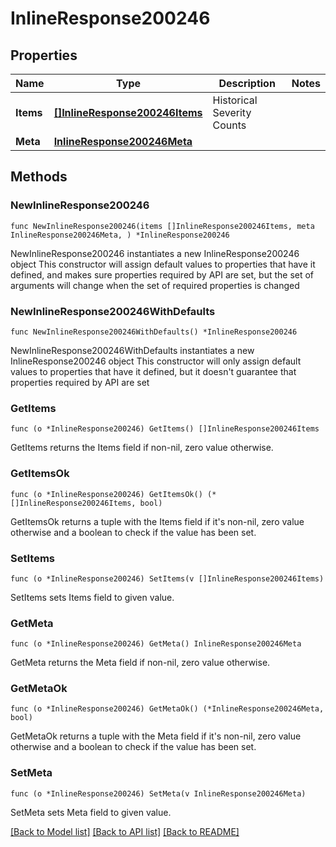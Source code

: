 # InlineResponse200246

## Properties

Name | Type | Description | Notes
------------ | ------------- | ------------- | -------------
**Items** | [**[]InlineResponse200246Items**](InlineResponse200246Items.md) | Historical Severity Counts | 
**Meta** | [**InlineResponse200246Meta**](InlineResponse200246Meta.md) |  | 

## Methods

### NewInlineResponse200246

`func NewInlineResponse200246(items []InlineResponse200246Items, meta InlineResponse200246Meta, ) *InlineResponse200246`

NewInlineResponse200246 instantiates a new InlineResponse200246 object
This constructor will assign default values to properties that have it defined,
and makes sure properties required by API are set, but the set of arguments
will change when the set of required properties is changed

### NewInlineResponse200246WithDefaults

`func NewInlineResponse200246WithDefaults() *InlineResponse200246`

NewInlineResponse200246WithDefaults instantiates a new InlineResponse200246 object
This constructor will only assign default values to properties that have it defined,
but it doesn't guarantee that properties required by API are set

### GetItems

`func (o *InlineResponse200246) GetItems() []InlineResponse200246Items`

GetItems returns the Items field if non-nil, zero value otherwise.

### GetItemsOk

`func (o *InlineResponse200246) GetItemsOk() (*[]InlineResponse200246Items, bool)`

GetItemsOk returns a tuple with the Items field if it's non-nil, zero value otherwise
and a boolean to check if the value has been set.

### SetItems

`func (o *InlineResponse200246) SetItems(v []InlineResponse200246Items)`

SetItems sets Items field to given value.


### GetMeta

`func (o *InlineResponse200246) GetMeta() InlineResponse200246Meta`

GetMeta returns the Meta field if non-nil, zero value otherwise.

### GetMetaOk

`func (o *InlineResponse200246) GetMetaOk() (*InlineResponse200246Meta, bool)`

GetMetaOk returns a tuple with the Meta field if it's non-nil, zero value otherwise
and a boolean to check if the value has been set.

### SetMeta

`func (o *InlineResponse200246) SetMeta(v InlineResponse200246Meta)`

SetMeta sets Meta field to given value.



[[Back to Model list]](../README.md#documentation-for-models) [[Back to API list]](../README.md#documentation-for-api-endpoints) [[Back to README]](../README.md)


